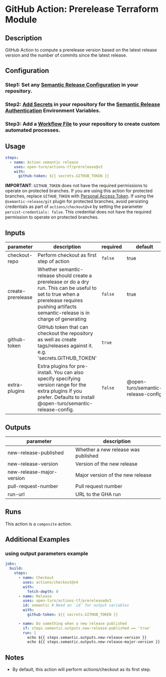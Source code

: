 # GitHub Action: Prerelease Terraform Module

<!-- prettier-ignore-start -->
<!-- action-docs-description -->
## Description

GitHub Action to compute a prerelease version based on the latest release version and the number of commits since the latest release.
<!-- action-docs-description -->
<!-- prettier-ignore-end -->

## Configuration

### Step1: Set any [Semantic Release Configuration](https://github.com/semantic-release/semantic-release/blob/master/docs/usage/configuration.md#configuration) in your repository.

### Step2: [Add Secrets](https://help.github.com/en/actions/configuring-and-managing-workflows/creating-and-storing-encrypted-secrets) in your repository for the [Semantic Release Authentication](https://github.com/semantic-release/semantic-release/blob/master/docs/usage/ci-configuration.md#authentication) Environment Variables.

### Step3: Add a [Workflow File](https://help.github.com/en/articles/workflow-syntax-for-github-actions) to your repository to create custom automated processes.

## Usage

```yaml
steps:
  - name: Action semantic release
    uses: open-turo/actions-tf/prerelease@v3
    with:
      github-token: ${{ secrets.GITHUB_TOKEN }}
```

**IMPORTANT**: `GITHUB_TOKEN` does not have the required permissions to operate on protected branches.
If you are using this action for protected branches, replace `GITHUB_TOKEN`
with [Personal Access Token](https://help.github.com/en/github/authenticating-to-github/creating-a-personal-access-token-for-the-command-line).
If using the `@semantic-release/git` plugin for protected branches, avoid persisting credentials as part
of `actions/checkout@v4` by setting the parameter `persist-credentials: false`. This credential does not have the
required permission to operate on protected branches.

<!-- prettier-ignore-start -->
<!-- action-docs-inputs -->
## Inputs

| parameter | description | required | default |
| --- | --- | --- | --- |
| checkout-repo | Perform checkout as first step of action | `false` | true |
| create-prerelease | Whether semantic-release should create a prerelease or do a dry run. This can be useful to set to true when a prerelease requires pushing artifacts semantic-release is in charge of generating | `false` | true |
| github-token | GitHub token that can checkout the repository as well as create tags/releases against it. e.g. 'secrets.GITHUB_TOKEN' | `true` |  |
| extra-plugins | Extra plugins for pre-install. You can also specify specifying version range for the extra plugins if you prefer.  Defaults to install @open-turo/semantic-release-config. | `false` | @open-turo/semantic-release-config  |
<!-- action-docs-inputs -->

<!-- action-docs-outputs -->
## Outputs

| parameter | description |
| --- | --- |
| new-release-published | Whether a new release was published |
| new-release-version | Version of the new release |
| new-release-major-version | Major version of the new release |
| pull-request-number | Pull request number |
| run-url | URL to the GHA run |
<!-- action-docs-outputs -->

<!-- action-docs-runs -->
## Runs

This action is a `composite` action.
<!-- action-docs-runs -->

<!-- action-docs-usage  -->
<!-- action-docs-usage -->
<!-- prettier-ignore-end -->

## Additional Examples

### using output parameters example

```yaml
jobs:
  build:
    steps:
      - name: Checkout
        uses: actions/checkout@v4
        with:
          fetch-depth: 0
      - name: Release
        uses: open-turo/actions-tf/prerelease@v3
        id: semantic # Need an `id` for output variables
        with:
          github-token: ${{ secrets.GITHUB_TOKEN }}

      - name: Do something when a new release published
        if: steps.semantic.outputs.new-release-published == 'true'
        run: |
          echo ${{ steps.semantic.outputs.new-release-version }}
          echo ${{ steps.semantic.outputs.new-release-major-version }}
```

## Notes

- By default, this action will perform actions/checkout as its first step.
